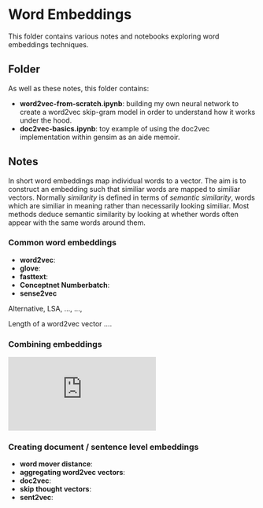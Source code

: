 # Word Embeddings

This folder contains various notes and notebooks exploring word embeddings techniques.

## Folder
As well as these notes, this folder contains:
* **word2vec-from-scratch.ipynb**: building my own neural network to create a word2vec skip-gram model in order to understand how it works under the hood.
* **doc2vec-basics.ipynb**: toy example of using the doc2vec implementation within gensim as an aide memoir.

## Notes
In short word embeddings map individual words to a vector. The aim is to construct an embedding such that similiar words are mapped to similiar vectors. 
Normally *similarity* is defined in terms of *semantic similarity*, words which are similiar in meaning rather than necessarily looking similiar. Most 
methods deduce semantic similarity by looking at whether words often appear with the same words around them.


### Common word embeddings
* **word2vec**:
* **glove**:
* **fasttext**: 
* **Conceptnet Numberbatch**:
* **sense2vec** 

Alternative, LSA, ..., ...,

Length of a word2vec vector ....

### Combining embeddings
![equation](https://latex.codecogs.com/svg.latex?x%5Ey)


### Creating document / sentence level embeddings
* **word mover distance**:
* **aggregating word2vec vectors**:
* **doc2vec**:
* **skip thought vectors**:
* **sent2vec**: 
